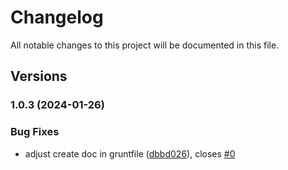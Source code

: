 # Changelog

All notable changes to this project will be documented in this file.

## Versions

### 1.0.3 (2024-01-26)


### Bug Fixes

* adjust create doc in  gruntfile ([dbbd026](https://github.com/data7expressions/expressions-test-suite/commit/dbbd026fbc26663f023ab7ec98227f46954dc1e1)), closes [#0](https://github.com/data7expressions/expressions-test-suite/issues/0)
